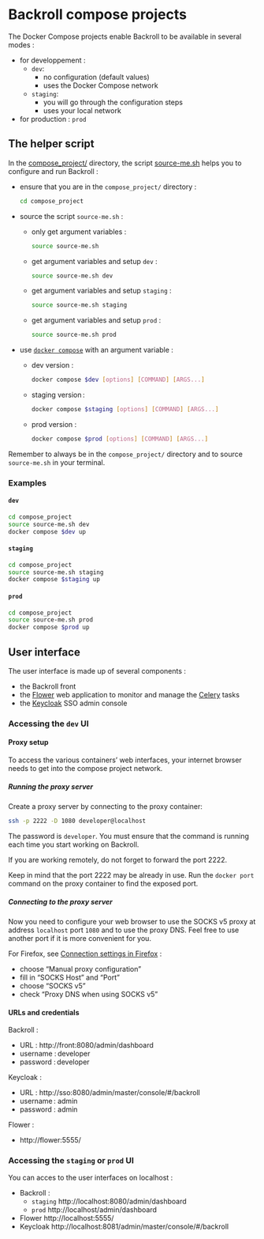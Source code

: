 # Backroll compose projects

The Docker Compose projects enable Backroll to be available in several modes :

- for developpement :
  - `dev`:
    - no configuration (default values)
    - uses the Docker Compose network
  - `staging`:
    - you will go through the configuration steps
    - uses your local network
- for production : `prod`

## The helper script

In the [compose_project/](.) directory, the script [source-me.sh](./source-me.sh) helps you to configure and run Backroll :

- ensure that you are in the `compose_project/` directory :

  ```bash
  cd compose_project
  ```

- source the script `source-me.sh` :
  - only get argument variables :
    ```bash
    source source-me.sh
    ```
  - get argument variables and setup `dev` :
    ```bash
    source source-me.sh dev
    ```
  - get argument variables and setup `staging` :
    ```bash
    source source-me.sh staging
    ```
  - get argument variables and setup `prod` :
    ```bash
    source source-me.sh prod
    ```
- use [`docker compose`](https://docs.docker.com/reference/cli/docker/compose/) with an argument variable :
  - dev version :
    ```bash
    docker compose $dev [options] [COMMAND] [ARGS...]
    ```
  - staging version :
    ```bash
    docker compose $staging [options] [COMMAND] [ARGS...]
    ```
  - prod version :
    ```bash
    docker compose $prod [options] [COMMAND] [ARGS...]
    ```

Remember to always be in the `compose_project/` directory and to source `source-me.sh` in your terminal.

### Examples

#### `dev`

```bash
cd compose_project
source source-me.sh dev
docker compose $dev up
```

#### `staging`

```bash
cd compose_project
source source-me.sh staging
docker compose $staging up
```

#### `prod`

```bash
cd compose_project
source source-me.sh prod
docker compose $prod up
```

## User interface

The user interface is made up of several components :

- the Backroll front
- the [Flower](https://flower.readthedocs.io/en/latest/) web application to monitor and manage the [Celery](https://docs.celeryq.dev/en/stable/) tasks
- the [Keycloak](https://www.keycloak.org/) SSO admin console

### Accessing the `dev` UI

#### Proxy setup

To access the various containers’ web interfaces, your internet browser needs to get into the compose project network.

##### Running the proxy server

Create a proxy server by connecting to the proxy container:

```bash
ssh -p 2222 -D 1080 developer@localhost
```

The password is `developer`. You must ensure that the command is running each time you start working on Backroll.

If you are working remotely, do not forget to forward the port 2222.

Keep in mind that the port 2222 may be already in use. Run the `docker port` command on the proxy container to find the exposed port.

##### Connecting to the proxy server

Now you need to configure your web browser to use the SOCKS v5 proxy at address `localhost` port `1080` and to use the proxy DNS. Feel free to use another port if it is more convenient for you.

For Firefox, see [Connection settings in Firefox](https://support.mozilla.org/en-US/kb/connection-settings-firefox) :

- choose “Manual proxy configuration”
- fill in “SOCKS Host” and “Port”
- choose “SOCKS v5”
- check “Proxy DNS when using SOCKS v5”

#### URLs and credentials

Backroll :

- URL : http://front:8080/admin/dashboard
- username : developer
- password : developer

Keycloak :

- URL : http://sso:8080/admin/master/console/#/backroll
- username : admin
- password : admin

Flower :

- http://flower:5555/

### Accessing the `staging` or `prod` UI

You can acces to the user interfaces on localhost :

- Backroll :
  - `staging` http://localhost:8080/admin/dashboard
  - `prod` http://localhost/admin/dashboard
- Flower http://localhost:5555/
- Keycloak http://localhost:8081/admin/master/console/#/backroll
